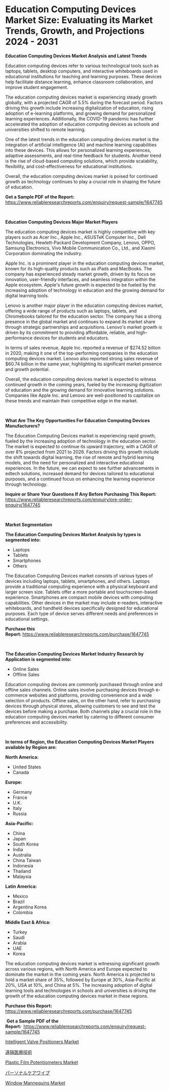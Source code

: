 <p><h1>Education Computing Devices Market Size: Evaluating its Market Trends, Growth, and Projections 2024 - 2031</h1></p><p><strong>Education Computing Devices Market Analysis and Latest Trends</strong></p>
<p><p>Education computing devices refer to various technological tools such as laptops, tablets, desktop computers, and interactive whiteboards used in educational institutions for teaching and learning purposes. These devices help facilitate distance learning, enhance classroom collaboration, and improve student engagement.</p><p>The education computing devices market is experiencing steady growth globally, with a projected CAGR of 5.5% during the forecast period. Factors driving this growth include increasing digitalization of education, rising adoption of e-learning platforms, and growing demand for personalized learning experiences. Additionally, the COVID-19 pandemic has further accelerated the adoption of education computing devices as schools and universities shifted to remote learning.</p><p>One of the latest trends in the education computing devices market is the integration of artificial intelligence (AI) and machine learning capabilities into these devices. This allows for personalized learning experiences, adaptive assessments, and real-time feedback for students. Another trend is the rise of cloud-based computing solutions, which provide scalability, flexibility, and cost-effectiveness for educational institutions.</p><p>Overall, the education computing devices market is poised for continued growth as technology continues to play a crucial role in shaping the future of education.</p></p>
<p><strong>Get a Sample PDF of the Report:&nbsp;</strong> <a href="https://www.reliableresearchreports.com/enquiry/request-sample/1647745">https://www.reliableresearchreports.com/enquiry/request-sample/1647745</a></p>
<p>&nbsp;</p>
<p><strong>Education Computing Devices Major Market Players</strong></p>
<p><p>The education computing devices market is highly competitive with key players such as Acer Inc., Apple Inc., ASUSTeK Computer Inc., Dell Technologies, Hewlett-Packard Development Company, Lenovo, OPPO, Samsung Electronics, Vivo Mobile Communication Co., Ltd., and Xiaomi Corporation dominating the industry.</p><p>Apple Inc. is a prominent player in the education computing devices market, known for its high-quality products such as iPads and MacBooks. The company has experienced steady market growth, driven by its focus on innovation, user-friendly interfaces, and seamless integration within the Apple ecosystem. Apple's future growth is expected to be fueled by the increasing adoption of technology in education and the growing demand for digital learning tools.</p><p>Lenovo is another major player in the education computing devices market, offering a wide range of products such as laptops, tablets, and Chromebooks tailored for the education sector. The company has a strong presence in the global market and continues to expand its market share through strategic partnerships and acquisitions. Lenovo's market growth is driven by its commitment to providing affordable, reliable, and high-performance devices for students and educators.</p><p>In terms of sales revenue, Apple Inc. reported a revenue of $274.52 billion in 2020, making it one of the top-performing companies in the education computing devices market. Lenovo also reported strong sales revenue of $60.74 billion in the same year, highlighting its significant market presence and growth potential.</p><p>Overall, the education computing devices market is expected to witness continued growth in the coming years, fueled by the increasing digitization of education and the growing demand for innovative learning solutions. Companies like Apple Inc. and Lenovo are well-positioned to capitalize on these trends and maintain their competitive edge in the market.</p></p>
<p>&nbsp;</p>
<p><strong>What Are The Key Opportunities For Education Computing Devices Manufacturers?</strong></p>
<p><p>The Education Computing Devices market is experiencing rapid growth, fueled by the increasing adoption of technology in the education sector. The market is expected to continue its upward trajectory, with a CAGR of over 8% projected from 2021 to 2026. Factors driving this growth include the shift towards digital learning, the rise of remote and hybrid learning models, and the need for personalized and interactive educational experiences. In the future, we can expect to see further advancements in edtech solutions, increased demand for devices tailored to educational purposes, and a continued focus on enhancing the learning experience through technology.</p></p>
<p><strong>Inquire or Share Your Questions If Any Before Purchasing This Report:</strong> <a href="https://www.reliableresearchreports.com/enquiry/pre-order-enquiry/1647745">https://www.reliableresearchreports.com/enquiry/pre-order-enquiry/1647745</a></p>
<p>&nbsp;</p>
<p><strong>Market Segmentation</strong></p>
<p><strong>The Education Computing Devices Market Analysis by types is segmented into:</strong></p>
<p><ul><li>Laptops</li><li>Tablets</li><li>Smartphones</li><li>Others</li></ul></p>
<p><p>The Education Computing Devices market consists of various types of devices including laptops, tablets, smartphones, and others. Laptops provide a traditional computing experience with a physical keyboard and larger screen size. Tablets offer a more portable and touchscreen-based experience. Smartphones are compact mobile devices with computing capabilities. Other devices in the market may include e-readers, interactive whiteboards, and handheld devices specifically designed for educational purposes. Each type of device serves different needs and preferences in educational settings.</p></p>
<p><strong>Purchase this Report:&nbsp;</strong><a href="https://www.reliableresearchreports.com/purchase/1647745">https://www.reliableresearchreports.com/purchase/1647745</a></p>
<p>&nbsp;</p>
<p><strong>The Education Computing Devices Market Industry Research by Application is segmented into:</strong></p>
<p><ul><li>Online Sales</li><li>Offline Sales</li></ul></p>
<p><p>Education computing devices are commonly purchased through online and offline sales channels. Online sales involve purchasing devices through e-commerce websites and platforms, providing convenience and a wide selection of products. Offline sales, on the other hand, refer to purchasing devices through physical stores, allowing customers to see and test the devices before making a purchase. Both channels play a crucial role in the education computing devices market by catering to different consumer preferences and accessibility.</p></p>
<p>&nbsp;</p>
<p><strong>In terms of Region, the Education Computing Devices Market Players available by Region are:</strong></p>
<p>
    <p> <strong> North America: </strong>
        <ul>
            <li>United States</li>
            <li>Canada</li>
        </ul>
        </p> 
    <p> <strong> Europe: </strong>
        <ul>
            <li>Germany</li>
            <li>France</li>
            <li>U.K.</li>
            <li>Italy</li>
            <li>Russia</li>
        </ul>
        </p> 
    <p> <strong> Asia-Pacific: </strong>
        <ul>
            <li>China</li>
            <li>Japan</li>
            <li>South Korea</li>
            <li>India</li>
            <li>Australia</li>
            <li>China Taiwan</li>
            <li>Indonesia</li>
            <li>Thailand</li>
            <li>Malaysia</li>
        </ul>
        </p> 
    <p> <strong> Latin America: </strong>
        <ul>
            <li>Mexico</li>
            <li>Brazil</li>
            <li>Argentina Korea</li>
            <li>Colombia</li>
        </ul>
        </p> 
    <p> <strong> Middle East & Africa: </strong>
        <ul>
            <li>Turkey</li>
            <li>Saudi</li>
            <li>Arabia</li>
            <li>UAE</li>
            <li>Korea</li>
        </ul>
    </p>
    </p>
<p><p>The education computing devices market is witnessing significant growth across various regions, with North America and Europe expected to dominate the market in the coming years. North America is projected to hold a market share of 35%, followed by Europe at 30%, Asia-Pacific at 20%, USA at 10%, and China at 5%. The increasing adoption of digital learning tools and technologies in schools and universities is driving the growth of the education computing devices market in these regions.</p></p>
<p><strong>Purchase this Report: </strong><a href="https://www.reliableresearchreports.com/purchase/1647745">https://www.reliableresearchreports.com/purchase/1647745</a></p>
<p>&nbsp;<strong>Get a Sample PDF of the Report:&nbsp;&nbsp;</strong><a href="https://www.reliableresearchreports.com/enquiry/request-sample/1647745">https://www.reliableresearchreports.com/enquiry/request-sample/1647745</a></p>
<p><strong></strong></p>
<p><p><a href="https://cautious-neon-760.notion.site/Intelligent-Valve-Positioners-Market-Size-Reflecting-a-Forecast-Till-2031-Market-By-Type-By-Applic-bd3a4d0d47c644d19504d131588dd6e3">Intelligent Valve Positioners Market</a></p><p><a href="https://medium.com/@fabiclaf/%E3%83%86%E3%83%AC%E3%83%A1%E3%83%87%E3%82%A3%E3%82%B7%E3%83%B3%E6%8A%80%E8%A1%93%E5%B8%82%E5%A0%B4%E8%A6%8F%E6%A8%A1%E3%81%AF-%E3%82%B0%E3%83%AD%E3%83%BC%E3%83%90%E3%83%AB%E7%94%A3%E6%A5%AD%E3%81%AB%E3%81%8A%E3%81%91%E3%82%8B%E6%9C%80%E9%81%A9%E3%81%AA%E3%83%9E%E3%83%BC%E3%82%B1%E3%83%86%E3%82%A3%E3%83%B3%E3%82%B0%E3%83%81%E3%83%A3%E3%83%B3%E3%83%8D%E3%83%AB%E3%82%92%E6%98%8E%E3%82%89%E3%81%8B%E3%81%AB%E3%81%97%E3%81%BE%E3%81%99-6637ae66eafa">遠隔医療技術</a></p><p><a href="https://frill-swim-3cd.notion.site/Plastic-Film-Potentiometers-Market-Provides-Detailed-Segmentation-of-this-Market-based-on-Type-Appl-08c9e36183044d0183911468d9cdf3b6">Plastic Film Potentiometers Market</a></p><p><a href="https://medium.com/@fabiclaf/%E5%80%8B%E4%BA%BA%E7%94%A8%E8%A3%BD%E5%93%81%E3%81%B5%E3%81%8D%E5%8F%96%E3%82%8A%E5%B8%82%E5%A0%B4%E3%83%A1%E3%83%88%E3%83%AA%E3%82%AF%E3%82%B9%E3%81%AE%E8%A7%A3%E8%AA%AD-%E5%B8%82%E5%A0%B4%E3%82%B7%E3%82%A7%E3%82%A2-%E3%83%88%E3%83%AC%E3%83%B3%E3%83%89-%E6%88%90%E9%95%B7%E3%83%91%E3%82%BF%E3%83%BC%E3%83%B3-3f1225e8bb05">パーソナルケアワイプ</a></p><p><a href="https://view.publitas.com/reportprime-1/window-mannequins-market-share-market-new-trends-analysis-report-by-type-by-application-by-end-use-by-region-and-segment-forecasts-2024-2031/">Window Mannequins Market</a></p></p>